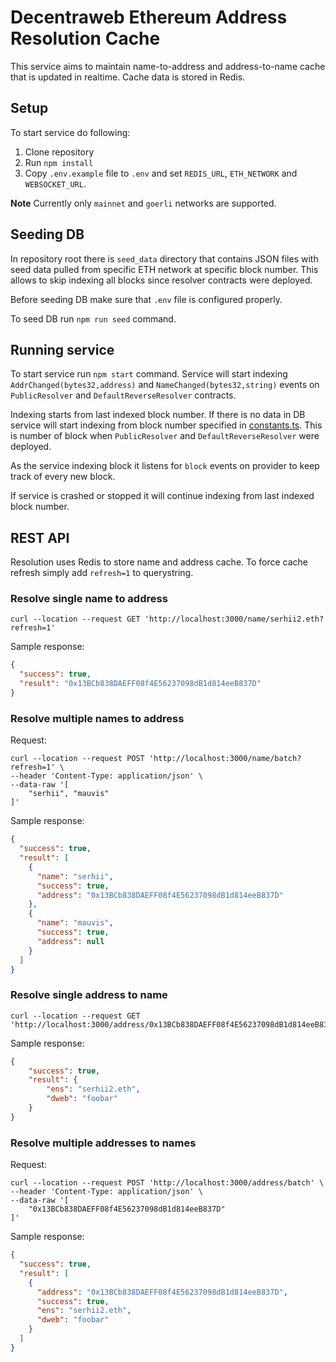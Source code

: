 # Decentraweb Ethereum Address Resolution Cache
This service aims to maintain name-to-address and address-to-name cache that is updated in realtime. 
Cache data is stored in Redis.
## Setup
To start service do following:
1. Clone repository
2. Run `npm install`
3. Copy `.env.example` file to `.env` and set `REDIS_URL`, `ETH_NETWORK` and `WEBSOCKET_URL`. 

**Note** Currently only `mainnet` and `goerli` networks are supported.

## Seeding DB
In repository root there is `seed_data` directory that contains JSON files with seed data pulled from specific ETH network at specific block number.
This allows to skip indexing all blocks since resolver contracts were deployed.

Before seeding DB make sure that `.env` file is configured properly.

To seed DB run `npm run seed` command.

## Running service
To start service run `npm start` command. Service will start indexing `AddrChanged(bytes32,address)` and 
`NameChanged(bytes32,string)` events on `PublicResolver` and `DefaultReverseResolver` contracts.

Indexing starts from last indexed block number. If there is no data in DB service will start indexing from block number 
specified in [constants.ts](src%2Flib%2Fconstants.ts). This is number of block when `PublicResolver` and
`DefaultReverseResolver` were deployed.

As the service indexing block it listens for `block` events on provider to keep track of every new block.

If service is crashed or stopped it will continue indexing from last indexed block number.

## REST API
Resolution uses Redis to store name and address cache. To force cache refresh simply add `refresh=1` to querystring.
### Resolve single name to address
```shell
curl --location --request GET 'http://localhost:3000/name/serhii2.eth?refresh=1'
```
Sample response:
```json
{
  "success": true,
  "result": "0x13BCb838DAEFF08f4E56237098dB1d814eeB837D"
}
```
### Resolve multiple names to address
Request:
```shell
curl --location --request POST 'http://localhost:3000/name/batch?refresh=1' \
--header 'Content-Type: application/json' \
--data-raw '[
    "serhii", "mauvis"
]'
```
Sample response:
```json
{
  "success": true,
  "result": [
    {
      "name": "serhii",
      "success": true,
      "address": "0x13BCb838DAEFF08f4E56237098dB1d814eeB837D"
    },
    {
      "name": "mauvis",
      "success": true,
      "address": null
    }
  ]
}
```
### Resolve single address to name
```shell
curl --location --request GET 'http://localhost:3000/address/0x13BCb838DAEFF08f4E56237098dB1d814eeB837D'
```
Sample response:
```json
{
    "success": true,
    "result": {
        "ens": "serhii2.eth",
        "dweb": "foobar"
    }
}
```

### Resolve multiple addresses to names
Request:
```shell
curl --location --request POST 'http://localhost:3000/address/batch' \
--header 'Content-Type: application/json' \
--data-raw '[
    "0x13BCb838DAEFF08f4E56237098dB1d814eeB837D"
]'
```
Sample response:
```json
{
  "success": true,
  "result": [
    {
      "address": "0x13BCb838DAEFF08f4E56237098dB1d814eeB837D",
      "success": true,
      "ens": "serhii2.eth",
      "dweb": "foobar"
    }
  ]
}
```
